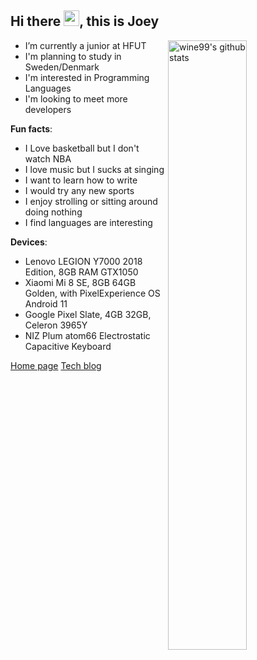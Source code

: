 <!--
**wine99/wine99** is a ✨ _special_ ✨ repository because its `README.md` (this file) appears on your GitHub profile.

Here are some ideas to get you started:

- 🔭 I’m currently working on ...
- 🌱 I’m currently learning ...
- 👯 I’m looking to collaborate on ...
- 🤔 I’m looking for help with ...
- 💬 Ask me about ...
- 📫 How to reach me: ...
- 😄 Pronouns: ...
- ⚡ Fun fact: ...
-->

<h2>Hi there <img src="https://media.giphy.com/media/hvRJCLFzcasrR4ia7z/giphy.gif" width="25px">, this is Joey</h2>

<img align="right" alt="wine99's github stats" width="50%" src="https://github-readme-stats.vercel.app/api?username=wine99&count_private=true&show_icons=true">

- I’m currently a junior at HFUT
- I'm planning to study in Sweden/Denmark
- I'm interested in Programming Languages
- I'm looking to meet more developers

**Fun facts**:
- I Love basketball but I don't watch NBA
- I love music but I sucks at singing
- I want to learn how to write
- I would try any new sports
- I enjoy strolling or sitting around doing nothing
- I find languages are interesting

**Devices**:
- Lenovo LEGION Y7000 2018 Edition, 8GB RAM GTX1050
- Xiaomi Mi 8 SE, 8GB 64GB Golden, with PixelExperience OS Android 11
- Google Pixel Slate, 4GB 32GB, Celeron 3965Y
- NIZ Plum atom66 Electrostatic Capacitive Keyboard

[Home page](https://wine99.github.io/)
[Tech blog](https://segmentfault.com/u/wine99)
